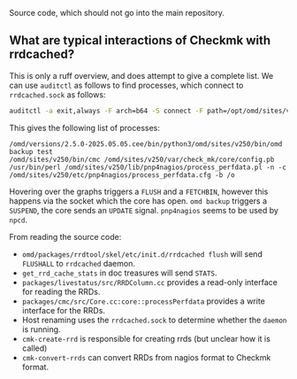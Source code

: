 Source code, which should not go into the main repository.

## What are typical interactions of Checkmk with rrdcached?

This is only a ruff overview, and does attempt to give a complete list.
We can use `auditctl` as follows to find processes, which connect to `rrdcached.sock` as follows:

```sh
auditctl -a exit,always -F arch=b64 -S connect -F path=/opt/omd/sites/v250/tmp/run/rrdcached.sock -k test_audit_final
```

This gives the following list of processes:
```
/omd/versions/2.5.0-2025.05.05.cee/bin/python3/omd/sites/v250/bin/omd backup test
/omd/sites/v250/bin/cmc /omd/sites/v250/var/check_mk/core/config.pb
/usr/bin/perl /omd/sites/v250/lib/pnp4nagios/process_perfdata.pl -n -c /omd/sites/v250/etc/pnp4nagios/process_perfdata.cfg -b /o
```

Hovering over the graphs triggers a `FLUSH` and a `FETCHBIN`, however this happens via the socket which the core has open.
`omd backup` triggers a `SUSPEND`, the core sends an `UPDATE` signal.
`pnp4nagios` seems to be used by `npcd`.

From reading the source code:

* `omd/packages/rrdtool/skel/etc/init.d/rrdcached flush` will send `FLUSHALL` to `rrdcached` daemon. 
* `get_rrd_cache_stats` in doc treasures will send `STATS`.
* `packages/livestatus/src/RRDColumn.cc` provides a read-only interface for reading the RRDs.
* `packages/cmc/src/Core.cc:core::processPerfdata` provides a write interface for the RRDs.
* Host renaming uses the `rrdcached.sock` to determine whether the `daemon` is running.
* `cmk-create-rrd` is responsible for creating rrds (but unclear how it is called)
* `cmk-convert-rrds` can convert RRDs from nagios format to Checkmk format.
